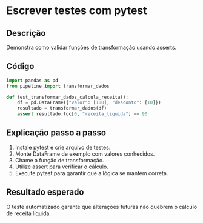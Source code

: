 # Escrever testes com pytest

## Descrição
Demonstra como validar funções de transformação usando asserts.

## Código
```python
import pandas as pd
from pipeline import transformar_dados

def test_transformar_dados_calcula_receita():
    df = pd.DataFrame({"valor": [100], "desconto": [10]})
    resultado = transformar_dados(df)
    assert resultado.loc[0, "receita_liquida"] == 90
```

## Explicação passo a passo
1. Instale pytest e crie arquivo de testes.
2. Monte DataFrame de exemplo com valores conhecidos.
3. Chame a função de transformação.
4. Utilize assert para verificar o cálculo.
5. Execute pytest para garantir que a lógica se mantém correta.

## Resultado esperado
O teste automatizado garante que alterações futuras não quebrem o cálculo de receita líquida.
